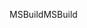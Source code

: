 <span data-ttu-id="c3885-101">MSBuild</span><span class="sxs-lookup"><span data-stu-id="c3885-101">MSBuild</span></span>